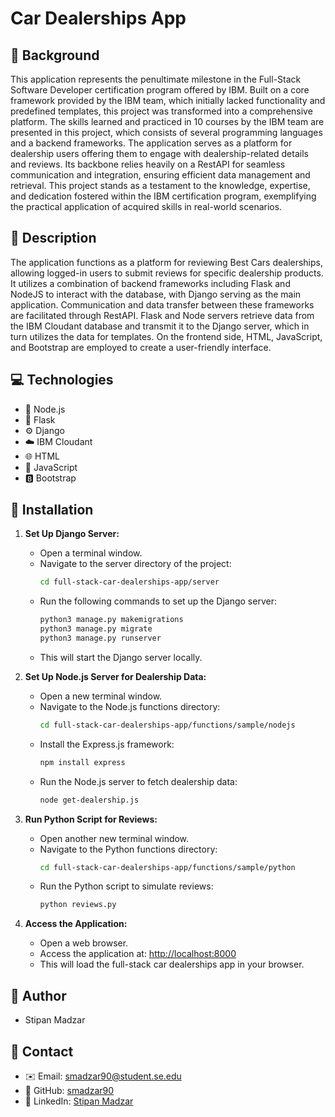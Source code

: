 # Car Dealerships App


## 📝  Background

This application represents the penultimate milestone in the Full-Stack Software Developer certification program offered by IBM. Built on a core framework provided by the IBM team, which initially lacked functionality and predefined templates, this project was transformed into a comprehensive platform. The skills learned and practiced in 10 courses by the IBM team are presented in this project, which consists of several programming languages and a backend frameworks. The application serves as a platform for dealership users offering them to engage with dealership-related details and reviews. Its backbone relies heavily on a RestAPI for seamless communication and integration, ensuring efficient data management and retrieval. This project stands as a testament to the knowledge, expertise, and dedication fostered within the IBM certification program, exemplifying the practical application of acquired skills in real-world scenarios.


## 📖  Description 

The application functions as a platform for reviewing Best Cars dealerships, allowing logged-in users to submit reviews for specific dealership products. It utilizes a combination of backend frameworks including Flask and NodeJS to interact with the database, with Django serving as the main application. Communication and data transfer between these frameworks are facilitated through RestAPI. Flask and Node servers retrieve data from the IBM Cloudant database and transmit it to the Django server, which in turn utilizes the data for templates. On the frontend side, HTML, JavaScript, and Bootstrap are employed to create a user-friendly interface.


## 💻  Technologies

- 🚀 Node.js
- 🐍 Flask
- ⚙️ Django
- ☁️ IBM Cloudant
- 🌐 HTML
- 🚀 JavaScript
- 🅱️ Bootstrap


## 🔧  Installation

1. **Set Up Django Server:**
    - Open a terminal window.
    - Navigate to the server directory of the project:
        ```bash
        cd full-stack-car-dealerships-app/server
        ```
    - Run the following commands to set up the Django server:
        ```bash
        python3 manage.py makemigrations
        python3 manage.py migrate
        python3 manage.py runserver
        ```
    - This will start the Django server locally.

2. **Set Up Node.js Server for Dealership Data:**
    - Open a new terminal window.
    - Navigate to the Node.js functions directory:
        ```bash
        cd full-stack-car-dealerships-app/functions/sample/nodejs
        ```
    - Install the Express.js framework:
        ```bash
        npm install express
        ```
    - Run the Node.js server to fetch dealership data:
        ```bash
        node get-dealership.js
        ```

3. **Run Python Script for Reviews:**
    - Open another new terminal window.
    - Navigate to the Python functions directory:
        ```bash
        cd full-stack-car-dealerships-app/functions/sample/python
        ```
    - Run the Python script to simulate reviews:
        ```bash
        python reviews.py
        ```

4. **Access the Application:**
    - Open a web browser.
    - Access the application at: [http://localhost:8000](http://localhost:8000)
    - This will load the full-stack car dealerships app in your browser.


## 👤 Author
- Stipan Madzar


## 📧  Contact
- ✉️ Email: [smadzar90@student.se.edu](mailto:smadzar90@student.se.edu)
- 🐙 GitHub: [smadzar90](https://github.com/smadzar90)
- 💼 LinkedIn: [Stipan Madzar](https://www.linkedin.com/in/stipan-madzar-b6b857225/)





  




